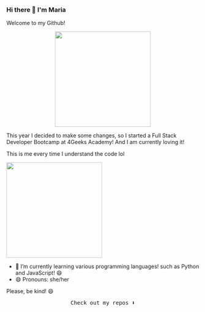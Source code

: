 ### Hi there 👋 I'm Maria 
Welcome to my Github!


<p align="center">
  <img width="250" src="https://media.giphy.com/media/3o7TKNOYAv36eKJJra/giphy.gif">
</p>



This year I decided to make some changes, so I started a Full Stack Developer Bootcamp at 4Geeks Academy!
And I am currently loving it!  



This is me every time I understand the code lol



<img width="250" src="https://media.giphy.com/media/40vYwtIa1nHEmEECmg/giphy-downsized-large.gif">



- 🌱 I’m currently learning various programming languages! such as Python and JavaScript! 😄
- 😄 Pronouns: she/her




Please, be kind! 😄

<p align="center"><samp>
Check out my repos ⬇️  
  </samp>
</p>



